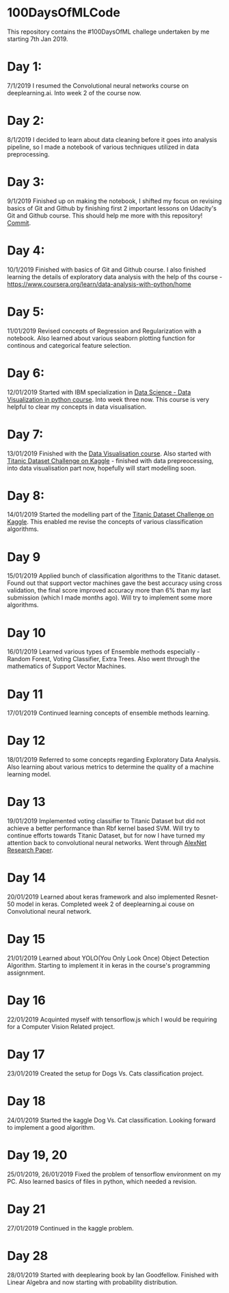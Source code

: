 # 100DaysOfMLCode
This repository contains the #100DaysOfML challege undertaken by me starting 7th Jan 2019.

# Day 1:
7/1/2019
I resumed the Convolutional neural networks course on deeplearning.ai. Into week 2 of the course now.

# Day 2:
8/1/2019
I decided to learn about data cleaning before it goes into analysis pipeline, so I made a notebook of various techniques utilized in data preprocessing.

# Day 3:
9/1/2019
Finished up on making the notebook, I shifted my focus on revising basics of  Git and Github by finishing first 2 important lessons on Udacity's Git and Github course. This should help me more with this repository! [Commit](https://github.com/AtharvaPagare/Data-Preprocessing/blob/master/Data-Preprocessing.ipynb).

# Day 4:
10/1/2019
Finished with basics of Git and Github course. I also finished learning the details of exploratory data analysis with the help of ths course - https://www.coursera.org/learn/data-analysis-with-python/home

# Day 5:
11/01/2019
Revised concepts of Regression and Regularization with a notebook. Also learned about various seaborn plotting function for continous and categorical feature selection.

# Day 6:
12/01/2019
Started with IBM specialization in [Data Science - Data Visualization in python course](https://www.coursera.org/learn/python-for-data-visualization/). Into week three now. This course is very helpful to clear my concepts in data visualisation.

# Day 7:
13/01/2019
Finished with the [Data Visualisation course](https://www.coursera.org/learn/python-for-data-visualization/). Also started with [Titanic Dataset Challenge on Kaggle](https://www.kaggle.com/c/titanic) - finished with data prepreocessing, into data visualisation part now, hopefully will start modelling soon.

# Day 8:
14/01/2019
Started the modelling part of the [Titanic Dataset Challenge on Kaggle](https://www.kaggle.com/c/titanic). This enabled me revise the concepts of various classification algorithms.

# Day 9
15/01/2019
Applied bunch of classification algorithms to the Titanic dataset. Found out that support vector machines gave the best accuracy using cross validation, the final score improved accuracy more than 6% than my last submission (which I made months ago). Will try to implement some more algorithms.

# Day 10
16/01/2019
Learned various types of Ensemble methods especially - Random Forest, Voting Classifier, Extra Trees. Also went through the mathematics of Support Vector Machines.

# Day 11
17/01/2019
Continued learning concepts of ensemble methods learning.

# Day 12 
18/01/2019
Referred to some concepts regarding Exploratory Data Analysis. Also learning about various metrics to determine the quality of a machine learning model.

# Day 13
19/01/2019
Implemented voting classifier to Titanic Dataset but did not achieve a better performance than Rbf kernel based SVM. Will try to continue efforts towards Titanic Dataset, but for now I have turned my attention back to convolutional neural networks. Went through [AlexNet Research Paper](https://papers.nips.cc/paper/4824-imagenet-classification-with-deep-convolutional-neural-networks.pdf).

# Day 14 
20/01/2019
Learned about keras framework and also implemented Resnet-50 model in keras. Completed week 2 of deeplearning.ai couse on Convolutional neural network. 

# Day 15
21/01/2019
Learned about YOLO(You Only Look Once) Object Detection Algorithm. Starting to implement it in keras in the course's programming assignnment.

# Day 16
22/01/2019
Acquinted myself with tensorflow.js which I would be requiring for a Computer Vision Related project.

# Day 17
23/01/2019
Created the setup for Dogs Vs. Cats classification project. 

# Day 18
24/01/2019
Started the kaggle Dog Vs. Cat classification. Looking forward to implement a good algorithm.

# Day 19, 20
25/01/2019, 26/01/2019
Fixed the problem of tensorflow environment on my PC. Also learned basics of files in python, which needed a revision.

# Day 21
27/01/2019
Continued in the kaggle problem.

# Day 28
28/01/2019
Started with deeplearing book by Ian Goodfellow. Finished with Linear Algebra and now starting with probability distribution.
